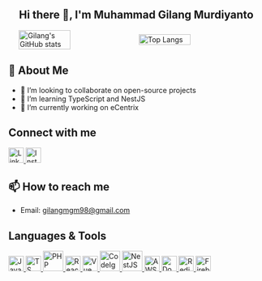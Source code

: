 <div align="center">

## Hi there 👋, I'm Muhammad Gilang Murdiyanto  

</div>

<div style="display: flex; justify-content: center; align-items: center;">

<img src="https://github-readme-stats.vercel.app/api?username=gilangmgm98&show_icons=true&theme=dracula" alt="Gilang's GitHub stats" style="width: 45%; margin-right: 10px;"/>
<img src="https://github-readme-stats.vercel.app/api/top-langs/?username=gilangmgm98&layout=compact&theme=dracula" alt="Top Langs" style="width: 45%;"/>

</div>

## 🚀 About Me
- 👯 I’m looking to collaborate on open-source projects
- 🌱 I’m learning TypeScript and NestJS
- 🔭 I’m currently working on eCentrix

## Connect with me 
<a href="https://www.linkedin.com/in/gilangmgm/">
  <img src="https://upload.wikimedia.org/wikipedia/commons/c/ca/LinkedIn_logo_initials.png" alt="LinkedIn" width="30">
</a>
<a href="https://www.instagram.com/gilangmgm">
  <img src="https://upload.wikimedia.org/wikipedia/commons/thumb/a/a5/Instagram_icon.png/900px-Instagram_icon.png" alt="Instagram" width="30">
</a>

## 📫 How to reach me
- Email: gilangmgm98@gmail.com

## Languages & Tools
<a href="https://developer.mozilla.org/en-US/docs/Web/JavaScript">
  <img src="https://upload.wikimedia.org/wikipedia/commons/thumb/6/6a/JavaScript-logo.png/900px-JavaScript-logo.png" alt="JavaScript" width="30">
</a>
<a href="https://www.typescriptlang.org/">
  <img src="https://upload.wikimedia.org/wikipedia/commons/thumb/4/4c/Typescript_logo_2020.svg/1024px-Typescript_logo_2020.svg.png" alt="TS" width="30">
</a>
<a href="https://www.php.net/">
  <img src="https://upload.wikimedia.org/wikipedia/commons/2/27/PHP-logo.svg" alt="PHP" width="40">
</a>
<a href="https://reactjs.org/">
  <img src="https://upload.wikimedia.org/wikipedia/commons/a/a7/React-icon.svg" alt="React" width="30">
</a>
<a href="https://vuejs.org/">
  <img src="https://upload.wikimedia.org/wikipedia/commons/9/95/Vue.js_Logo_2.svg" alt="Vue" width="30">
</a>
<a href="https://codeigniter.com/">
  <img src="https://upload.wikimedia.org/wikipedia/commons/0/04/CodeIgniter_Logo.svg" alt="CodeIgniter" width="40">
</a>
<a href="https://nestjs.com/">
  <img src="https://nestjs.com/img/logo_text.svg" alt="NestJS" width="40">
</a>
<a href="https://aws.amazon.com/">
  <img src="https://upload.wikimedia.org/wikipedia/commons/thumb/9/93/Amazon_Web_Services_Logo.svg/768px-Amazon_Web_Services_Logo.svg.png" alt="AWS" width="30">
</a>
<a href="https://www.docker.com/">
  <img src="https://www.svgrepo.com/show/349342/docker.svg" alt="Docker" width="30">
</a>
<a href="https://redis.io/">
  <img src="https://cdn4.iconfinder.com/data/icons/redis-2/1451/Untitled-2-512.png" alt="Redis" width="30">
</a>
<a href="https://firebase.google.com/">
  <img src="https://upload.wikimedia.org/wikipedia/commons/0/0b/New_Firebase_logo.svg" alt="Firebase" width="30">
</a>

<!--
**gilangmgm98/gilangmgm98** is a ✨ _special_ ✨ repository because its `README.md` (this file) appears on your GitHub profile.

Here are some ideas to get you started:

- 🔭 I’m currently working on ...
- 🌱 I’m currently learning ...
- 👯 I’m looking to collaborate on ...
- 🤔 I’m looking for help with ...
- 💬 Ask me about ...
- 📫 How to reach me: ...
- 😄 Pronouns: ...
- ⚡ Fun fact: ...
-->


